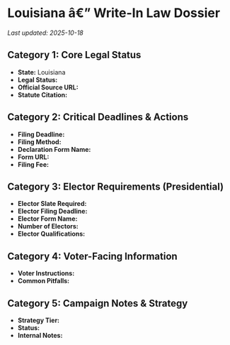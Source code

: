 ﻿# Louisiana â€” Write-In Law Dossier

_Last updated: 2025-10-18_

## Category 1: Core Legal Status
- **State:** Louisiana
- **Legal Status:**  
- **Official Source URL:** 
- **Statute Citation:** 

## Category 2: Critical Deadlines & Actions
- **Filing Deadline:** 
- **Filing Method:** 
- **Declaration Form Name:** 
- **Form URL:** 
- **Filing Fee:** 

## Category 3: Elector Requirements (Presidential)
- **Elector Slate Required:** 
- **Elector Filing Deadline:** 
- **Elector Form Name:** 
- **Number of Electors:** 
- **Elector Qualifications:** 

## Category 4: Voter-Facing Information
- **Voter Instructions:** 
- **Common Pitfalls:** 

## Category 5: Campaign Notes & Strategy
- **Strategy Tier:** 
- **Status:** 
- **Internal Notes:** 
